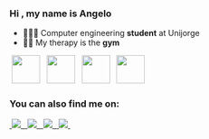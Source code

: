 ### Hi , my name is Angelo

- 👨🏻‍💻 Computer engineering **student** at Unijorge
- 🏋🏻 My therapy is the **gym**
<div style ="display: inline">
&nbsp<img height = '50' width = '50' src="https://cdn.jsdelivr.net/gh/devicons/devicon/icons/python/python-original-wordmark.svg" />&nbsp
&nbsp<img height = '50' width = '50' src="https://cdn.jsdelivr.net/gh/devicons/devicon/icons/java/java-original-wordmark.svg" />&nbsp
&nbsp<img height = '50' width = '50' src="https://cdn.jsdelivr.net/gh/devicons/devicon/icons/javascript/javascript-original.svg" />&nbsp
&nbsp<img height = '50' width = '50' src="https://cdn.jsdelivr.net/gh/devicons/devicon/icons/git/git-original-wordmark.svg" />&nbsp
<div>

### You can also find me on:
 
<a href = "https://www.instagram.com/angeloshaw0/" style = "display: inline">
  	&nbsp<img src="https://img.shields.io/badge/Instagram-%23E4405F.svg?style=for-the-badge&logo=Instagram&logoColor=white" />&nbsp
<a>
<a href = "https://www.linkedin.com/in/angelo-uziel-shaw-3b626b189/" style = "display: inline">
  	&nbsp<img src="https://img.shields.io/badge/linkedin-%230077B5.svg?style=for-the-badge&logo=linkedin&logoColor=white" />&nbsp
<a>
<a href = "https://wa.me//5571999770830?text=Hello,%20Vim%20do%20seu%20perfil%20do%20Github" style = "display: inline">
  	&nbsp<img src="https://img.shields.io/badge/WhatsApp-25D366?style=for-the-badge&logo=whatsapp&logoColor=white" />&nbsp
<a>
<a href = "https://steamcommunity.com/id/angeloribeira/" style = "display: inline">
  &nbsp<img src="https://img.shields.io/badge/steam-%23000000.svg?style=for-the-badge&logo=steam&logoColor=white" />&nbsp
<a>
